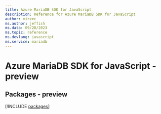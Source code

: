 ```yaml
---
title: Azure MariaDB SDK for JavaScript
description: Reference for Azure MariaDB SDK for JavaScript
author: xirzec
ms.author: jeffish
ms.data: 09/28/2023
ms.topic: reference
ms.devlang: javascript
ms.service: mariadb
---
```

# Azure MariaDB SDK for JavaScript - preview
## Packages - preview
[!INCLUDE [packages](mariadb-index.md)]